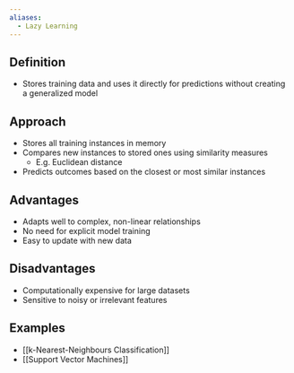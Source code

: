 ```yaml
---
aliases:
  - Lazy Learning
---
```


## Definition

- Stores training data and uses it directly for predictions without creating a generalized model

## Approach

- Stores all training instances in memory
- Compares new instances to stored ones using similarity measures
	- E.g. Euclidean distance
- Predicts outcomes based on the closest or most similar instances

## Advantages

- Adapts well to complex, non-linear relationships
- No need for explicit model training
- Easy to update with new data

## Disadvantages

- Computationally expensive for large datasets
- Sensitive to noisy or irrelevant features

## Examples

- [[k-Nearest-Neighbours Classification]]
- [[Support Vector Machines]]
